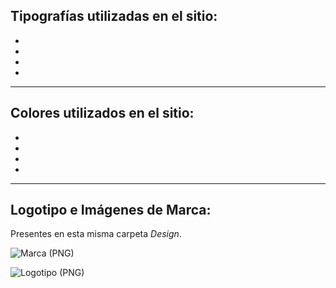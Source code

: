 
## **Tipografías utilizadas en el sitio:**

- 
- 
- 
- 

---

## **Colores utilizados en el sitio:**

- 
- 
- 
- 

---

## **Logotipo e Imágenes de Marca:**

Presentes en esta misma carpeta _Design_.


 ![Marca (PNG)](https://github.com/Random003/grupo_1_6pimientas/blob/master/Design/marca_curvas.png)



 ![Logotipo (PNG)](https://github.com/Random003/grupo_1_6pimientas/blob/master/Design/sello_SP.png)